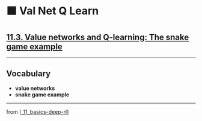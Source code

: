 # 🟧 Val Net Q Learn

## [**11.3.** Value networks and Q-learning: The snake game example](https://livebook.manning.com/book/deep-learning-with-javascript/chapter-11/92)

---

## **Vocabulary**

- <b>value networks</b>
- <b>snake game example</b>

<link rel="stylesheet" type="text/css" media="all" href="../../../assets/css/custom.css" />

---

from [[_11_basics-deep-rl]]

[//begin]: # "Autogenerated link references for markdown compatibility"
[_11_basics-deep-rl]: ../_11_basics-deep-rl.md "🟧 Basics Reinforcement Learning"
[//end]: # "Autogenerated link references"
